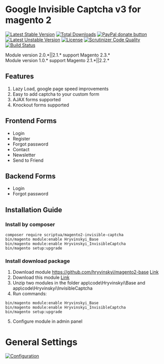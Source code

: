 # Google Invisible Captcha v3 for magento 2

[![Latest Stable Version](https://poser.pugx.org/scriptua/magento2-invisible-captcha/v/stable)](https://packagist.org/packages/scriptua/magento2-invisible-captcha)
[![Total Downloads](https://poser.pugx.org/scriptua/magento2-invisible-captcha/downloads)](https://packagist.org/packages/scriptua/magento2-invisible-captcha)
[![PayPal donate button](https://img.shields.io/badge/paypal-donate-yellow.svg)](https://www.paypal.com/cgi-bin/webscr?cmd=_donations&business=legionerblack%40yandex%2eru&lc=UA&item_name=Magento%202%20Invisible%20Captcha&currency_code=USD&bn=PP%2dDonationsBF%3abtn_donateCC_LG%2egif%3aNonHosted "Donate once-off to this project using Paypal")
[![Latest Unstable Version](https://poser.pugx.org/scriptua/magento2-invisible-captcha/v/unstable)](https://packagist.org/packages/scriptua/magento2-invisible-captcha)
[![License](https://poser.pugx.org/scriptua/magento2-invisible-captcha/license)](https://packagist.org/packages/scriptua/magento2-invisible-captcha)
[![Scrutinizer Code Quality](https://scrutinizer-ci.com/g/hryvinskyi/magento2-invisible-captcha/badges/quality-score.png?b=master)](https://scrutinizer-ci.com/g/hryvinskyi/magento2-invisible-captcha/?branch=master)
[![Build Status](https://scrutinizer-ci.com/g/hryvinskyi/magento2-invisible-captcha/badges/build.png?b=master)](https://scrutinizer-ci.com/g/hryvinskyi/magento2-invisible-captcha/build-status/master)

Module version 2.0.\*||2.1.\* support Magento 2.3.*  
Module version 1.0.* support Magento 2.1.\*||2.2.\*

## Features
1. Lazy Load, google page speed improvements
2. Easy to add captcha to your custom form
3. AJAX forms supported
4. Knockout forms supported

## Frontend Forms
 * Login
 * Register
 * Forgot password
 * Contact
 * Newsletter
 * Send to Friend
 

## Backend Forms
 * Login
 * Forgot password

## Installation Guide
### Install by composer
```
composer require scriptua/magento2-invisible-captcha
bin/magento module:enable Hryvinskyi_Base
bin/magento module:enable Hryvinskyi_InvisibleCaptcha
bin/magento setup:upgrade
```

### Install download package
1. Download module https://github.com/hryvinskyi/magento2-base [Link](https://github.com/hryvinskyi/magento2-base/archive/v1.1.2.zip)
2. Download this module [Link](https://github.com/hryvinskyi/magento2-invisible-captcha/archive/2.0.4.zip)
3. Unzip two modules in the folder app\code\Hryvinskyi\Base and app\code\Hryvinskyi\InvisibleCaptcha
4. Run commands:

```
bin/magento module:enable Hryvinskyi_Base
bin/magento module:enable Hryvinskyi_InvisibleCaptcha
bin/magento setup:upgrade
```
5. Configure module in admin panel

# General Settings

[![Configuration](https://github.com/hryvinskyi/magento2-invisible-captcha/blob/2.1.0/screenshots/admin_configuration.png)](https://github.com/hryvinskyi/magento2-invisible-captcha/blob/2.1.0/screenshots/admin_configuration.png)
